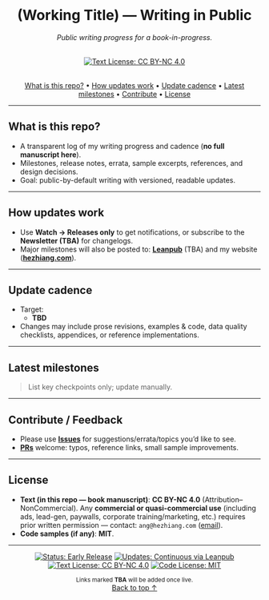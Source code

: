 <br/>

<div align="center">

# (Working Title) — Writing in Public
*Public writing progress for a book-in-progress.*

</div>

<br/>

<div align="center">
  <a href="#license"><img src="https://img.shields.io/badge/Text%20License-CC%20BY--NC%204.0-22c55e.svg" alt="Text License: CC BY-NC 4.0"></a>
</div>

<br/>

<div align="center">

<a href="#what-is-this-repo">What is this repo?</a> •
<a href="#how-updates-work">How updates work</a> •
<a href="#update-cadence">Update cadence</a> •
<a href="#latest-milestones">Latest milestones</a> •
<a href="#contribute--feedback">Contribute</a> •
<a href="#license">License</a>

</div>

---

## What is this repo?
- A transparent log of my writing progress and cadence (**no full manuscript here**).
- Milestones, release notes, errata, sample excerpts, references, and design decisions.
- Goal: public-by-default writing with versioned, readable updates.

---

## How updates work
- Use **Watch → Releases only** to get notifications, or subscribe to the **Newsletter (TBA)** for changelogs.
- Major milestones will also be posted to: **[Leanpub](https://leanpub.com)** (TBA) and my website (**[hezhiang.com](https://hezhiang.com)**).

---

## Update cadence
- Target:
  - **TBD**
- Changes may include prose revisions, examples & code, data quality checklists, appendices, or reference implementations.

---

## Latest milestones
> List key checkpoints only; update manually.

<!-- Example (keep/remove as needed)
- **2025-08-16** — Initialized public progress repo; established early-release workflow & submission conventions
- **2025-08-XX** — Added first sample excerpts and reference links
- **2025-09-XX** — Announced first end-to-end mini example
-->

---

## Contribute / Feedback
- Please use **[Issues](../../issues)** for suggestions/errata/topics you’d like to see.
- **[PRs](../../pulls)** welcome: typos, reference links, small sample improvements.

---

## License
- **Text (in this repo — book manuscript)**: **CC BY-NC 4.0** (Attribution–NonCommercial). Any **commercial or quasi-commercial use** (including ads, lead-gen, paywalls, corporate training/marketing, etc.) requires prior written permission — contact: `ang@hezhiang.com` ([email](mailto:ang@hezhiang.com)).
- **Code samples (if any)**: **MIT**.

---

<p align="center">
  <a href="#how-updates-work"><img src="https://img.shields.io/badge/Status-Early%20Release-6f42c1.svg" alt="Status: Early Release"></a>
  <a href="https://leanpub.com"><img src="https://img.shields.io/badge/Updates-Continuous%20via%20Leanpub-0ea5e9.svg" alt="Updates: Continuous via Leanpub"></a>
  <a href="https://creativecommons.org/licenses/by-nc/4.0/"><img src="https://img.shields.io/badge/Text%20License-CC%20BY--NC%204.0-22c55e.svg" alt="Text License: CC BY-NC 4.0"></a>
  <a href="#license"><img src="https://img.shields.io/badge/Code%20License-MIT-10b981.svg" alt="Code License: MIT"></a>
</p>

<p align="center">
  <sub>Links marked <b>TBA</b> will be added once live.</sub><br/>
  <a href="#">Back to top ↑</a>
</p>
